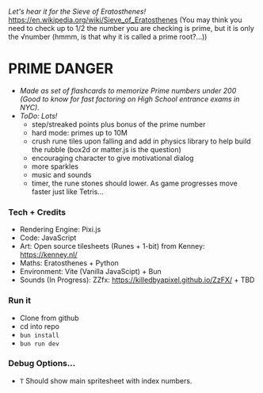 *Let's hear it for the Sieve of Eratosthenes!*
https://en.wikipedia.org/wiki/Sieve_of_Eratosthenes
(You may think you need to check up to 1/2 the number you are checking is prime, but it is only the √number (hmmm, is that why it is called a prime root?...))

# PRIME DANGER
- *Made as set of flashcards to memorize Prime numbers under 200 (Good to know for fast factoring on High School entrance exams in NYC).*
- *ToDo: Lots!*
  - step/streaked points plus bonus of the prime number
  - hard mode: primes up to 10M
  - crush rune tiles upon falling and add in physics library to help build the rubble (box2d or matter.js is the question)
  - encouraging character to give motivational dialog
  - more sparkles
  - music and sounds
  - timer, the rune stones should lower. As game progresses move faster just like Tetris...

### Tech + Credits
- Rendering Engine: Pixi.js
- Code: JavaScript
- Art: Open source tilesheets (Runes + 1-bit) from Kenney: https://kenney.nl/
- Maths: Eratosthenes + Python
- Environment: Vite (Vanilla JavaScipt) + Bun
- Sounds (In Progress): ZZfx: https://killedbyapixel.github.io/ZzFX/ + TBD

### Run it
- Clone from github
- cd into repo
- `bun install`
- `bun run dev`

### Debug Options...
- `T` Should show main spritesheet with index numbers.
